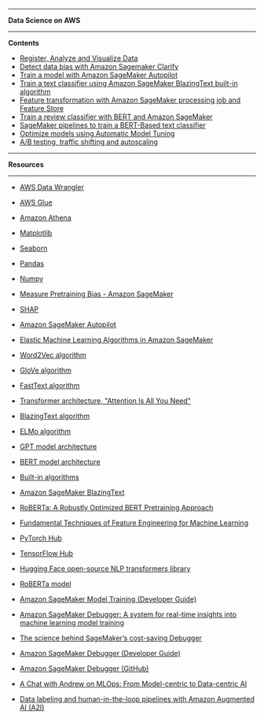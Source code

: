 ***
**Data Science on AWS**
***
**Contents**
- [Register, Analyze and Visualize Data](./viz_and_analyze_data/)
- [Detect data bias with Amazon Sagemaker Clarify](./detect_bias_amazon_sagemaker_clarify/)
- [Train a model with Amazon SageMaker Autopilot](./sagemaker_autopilot/)
- [Train a text classifier using Amazon SageMaker BlazingText built-in algorithm](./sagemaker_blazing_text_built_in_algos/)
- [Feature transformation with Amazon SageMaker processing job and Feature Store](./sagemaker_feature_store/)
- [Train a review classifier with BERT and Amazon SageMaker](/classifier_bert_amazon_sagemaker/)
- [SageMaker pipelines to train a BERT-Based text classifier](./sagemaker_pipeline/)
- [Optimize models using Automatic Model Tuning](./automatic_model_tuning/)
- [A/B testing, traffic shifting and autoscaling](./ab_testing_autoscaling_trafic_shifting/)


***
**Resources**
***
- [AWS Data Wrangler](https://github.com/awslabs/aws-data-wrangler)
- [AWS Glue](https://aws.amazon.com/glue) 
- [Amazon Athena](https://aws.amazon.com/athena/)
- [Matplotlib](https://matplotlib.org/) 
- [Seaborn](https://seaborn.pydata.org/) 
- [Pandas](https://pandas.pydata.org/)
- [Numpy](https://numpy.org/) 
- [Measure Pretraining Bias - Amazon SageMaker](https://docs.aws.amazon.com/sagemaker/latest/dg/clarify-measure-data-bias.html)
- [SHAP](https://shap.readthedocs.io/en/latest/)
- [Amazon SageMaker Autopilot](https://aws.amazon.com/sagemaker/autopilot/)
- [Elastic Machine Learning Algorithms in Amazon SageMaker](https://www.amazon.science/publications/elastic-machine-learning-algorithms-in-amazon-sagemaker)
- [Word2Vec algorithm](https://arxiv.org/pdf/1301.3781.pdf)
- [GloVe algorithm](https://www.aclweb.org/anthology/D14-1162.pdf) 
- [FastText algorithm](https://arxiv.org/pdf/1607.04606v2.pdf) 
- [Transformer architecture, "Attention Is All You Need"](https://arxiv.org/abs/1706.03762) 
- [BlazingText algorithm](https://dl.acm.org/doi/pdf/10.1145/3146347.3146354)
- [ELMo algorithm](https://arxiv.org/pdf/1802.05365v2.pdf) 
- [GPT model architecture](https://cdn.openai.com/research-covers/language-unsupervised/language_understanding_paper.pdf) 
- [BERT model architecture](https://arxiv.org/abs/1810.04805) 
- [Built-in algorithms](https://docs.aws.amazon.com/sagemaker/latest/dg/algos.html)
- [Amazon SageMaker BlazingText](https://docs.aws.amazon.com/sagemaker/latest/dg/blazingtext.html) 
- [RoBERTa: A Robustly Optimized BERT Pretraining Approach](https://arxiv.org/abs/1907.11692)
- [Fundamental Techniques of Feature Engineering for Machine Learning](https://towardsdatascience.com/feature-engineering-for-machine-learning-3a5e293a5114)
- [PyTorch Hub](https://pytorch.org/hub/)
- [TensorFlow Hub](https://www.tensorflow.org/hub)
- [Hugging Face open-source NLP transformers library](https://github.com/huggingface/transformers)
- [RoBERTa model](https://arxiv.org/abs/1907.11692)
- [Amazon SageMaker Model Training (Developer Guide)](https://docs.aws.amazon.com/sagemaker/latest/dg/how-it-works-training.html)
- [Amazon SageMaker Debugger: A system for real-time insights into machine learning model training](https://www.amazon.science/publications/amazon-sagemaker-debugger-a-system-for-real-time-insights-into-machine-learning-model-training)
- [The science behind SageMaker’s cost-saving Debugger](https://www.amazon.science/blog/the-science-behind-sagemakers-cost-saving-debugger)
- [Amazon SageMaker Debugger (Developer Guide)](https://docs.aws.amazon.com/sagemaker/latest/dg/train-debugger.html)
- [Amazon SageMaker Debugger (GitHub)](https://github.com/awslabs/sagemaker-debugger)
- [A Chat with Andrew on MLOps: From Model-centric to Data-centric AI](https://www.youtube.com/watch?v=06-AZXmwHjo)

- [ Data labeling and human-in-the-loop pipelines
with Amazon Augmented AI (A2I)](./data_label_A2I/)




